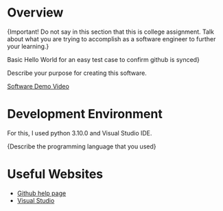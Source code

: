 # Overview

{Important!  Do not say in this section that this is college assignment.  Talk about what you are trying to accomplish as a software engineer to further your learning.}

Basic Hello World for an easy test case to confirm github is synced}

Describe your purpose for creating this software. 


[Software Demo Video](http://youtube.link.goes.here)

# Development Environment

For this, I used python 3.10.0 and Visual Studio IDE.

{Describe the programming language that you used}

# Useful Websites
* [Github help page](https://docs.github.com/en)
* [Visual Studio](https://visualstudio.microsoft.com/)